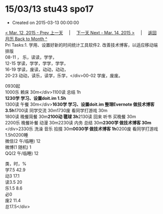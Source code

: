 # 15/03/13 stu43 spo17

* Created on 2015-03-13 00:00:00

[&lt; Mar. 12, 2015 - Prev 上一天](d12.md)     \|     [下一天 Next - Mar. 14, 2015 &gt;](d14.md)     \|     [返回月历 Back to Month ^](index.md)   
Pri Tasks:1. 学用、设置好新的时间统计工具软件2. 改善技术博客，以适应移动端排版  
08-11 ， 乐，读读，学学，  
12-15 学读，学学，学学，学学，  
16-19 学读，废读，动动，动动，  
20-23 动动，读乐，读学，乐学，&lt;/div&gt;00-02 学废，废废。  
  
0930起  
1000乐 赖床 30m&lt;/div&gt;1100读 总结 1h  
**1230学 学习、设置doit.im 1.5h**  
1300读 午餐 30m&lt;/div&gt;**1630学 学习、设置doit.im 整理Evernote 做技术博客 3.5h**1700读 同学交流 30m1730废 看同学打游戏 30m  
1800读 晚餐简餐 30m**2100动 毽球 3h**2130读 回来 听书 买晚餐 30m  
2200乐 晚餐补餐 动漫 30m2230读 内务 总结 30m**2300学 做技术博客 30m**  
&lt;/div&gt;2330乐 洗澡 音乐 拾掇 30m**0030学 做技术博客 1h**0200废 看同学打游戏 1.5h0200睡  
 微信\(2 午/临睡\) 12  
 微博\(1 随机\) 1  
 QQ\(2 午/临睡\) 12  
  
类，时，%  
学7.5 42.9  
动3 17.1  
读3.5 20  
乐1.5 8.6  
必0  
废2 11.4  
总17.5&lt;/div&gt;

